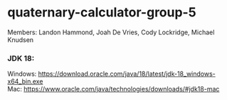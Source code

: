 # quaternary-calculator-group-5
Members: Landon Hammond, Joah De Vries, Cody Lockridge, Michael Knudsen  
### JDK 18: 
  Windows: https://download.oracle.com/java/18/latest/jdk-18_windows-x64_bin.exe  
  Mac: https://www.oracle.com/java/technologies/downloads/#jdk18-mac
